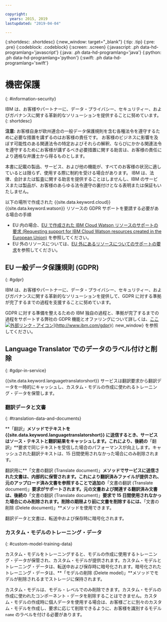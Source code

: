 ```yaml
---

copyright:
  years: 2015, 2019
lastupdated: "2019-04-04"

---
```


{:shortdesc: .shortdesc}
{:new_window: target="_blank"}
{:tip: .tip}
{:pre: .pre}
{:codeblock: .codeblock}
{:screen: .screen}
{:javascript: .ph data-hd-programlang='javascript'}
{:java: .ph data-hd-programlang='java'}
{:python: .ph data-hd-programlang='python'}
{:swift: .ph data-hd-programlang='swift'}

# 機密保護
{: #information-security}

IBM は、お客様やパートナーに、データ・プライバシー、セキュリティー、およびガバナンスに関する革新的なソリューションを提供することに努めています。
{: shortdesc}

**注意:**
お客様自身が欧州連合の一般データ保護規則を含む各種法令を遵守するために必要な措置を講ずるのはお客様の責任です。 お客様のビジネスに影響を及ぼす可能性のある関連法令の特定およびそれらの解釈、ならびにかかる関連法令を遵守するためにお客様が講ずるべき必要措置に関する助言は、お客様の責任により適格な弁護士から得るものとします。

本書に記載の製品、サービス、および他の機能が、すべてのお客様の状況に適しているとは限らず、使用する際に制約を受ける場合があります。 IBM は、法律、会計または監査に関する助言を提供することはしませんし、IBM のサービスまたは製品が、お客様のあらゆる法令遵守の裏付けとなる表明または保証もいたしません。

以下の場所で作成された {{site.data.keyword.cloud}} {{site.data.keyword.watson}} リソースの GDPR サポートを要請する必要がある場合の手順

-   EU 内の場合、[EU で作成された IBM Cloud Watson リソースのサポートの要求 (Requesting support for IBM Cloud Watson resources created in the European Union)](/docs/services/watson/getting-started-gdpr-sar.html#request-EU) を参照してください。
-   EU 外のリソースについては、[EU 外にあるリソースについてのサポートの要求](/docs/services/watson/getting-started-gdpr-sar.html#request-non-EU)を参照してください。

## EU 一般データ保護規則 (GDPR)
{: #gdpr}

IBM は、お客様やパートナーに、データ・プライバシー、セキュリティー、およびガバナンスに関する革新的なソリューションを提供して、GDPR  に対する準拠が完了するまでの過程を支援することに努めています。

GDPR に対する準備を整えるための IBM 独自の過程と、準拠が完了するまでの過程をサポートする弊社の GDPR 機能とオファリングについて詳しくは、[ここ![外部リンク・アイコン](../../icons/launch-glyph.svg "外部リンク・アイコン")](../../icons/launch-glyph.svg "外部リンク・アイコン")](http://www.ibm.com/gdpr){: new_window} を参照してください。

## Language Translator でのデータのラベル付けと削除
{: #gdpr-in-service}

{{site.data.keyword.languagetranslatorshort}} サービスは翻訳要求から翻訳データを一時的にキャッシュし、カスタム・モデルの作成に使われるトレーニング・データを保管します。

### 翻訳データと文書
{: #translation-data-and-documents}

**「翻訳」**メソッドでテキストを {{site.data.keyword.languagetranslatorshort}} に送信するとき、サービスはソース・テキストと翻訳結果をキャッシュします。これにより、後続の**「翻訳」**要求で同じテキストを受信した場合のパフォーマンスが向上します。キャッシュされた翻訳テキストは、15 日間使用されなかった場合にのみ削除されます。

翻訳用に**「文書の翻訳 (Translate document)」**メソッドでサービスに送信された文書は、内部的に保管されます。これにより翻訳済みファイルが提供され、元のアップロード済み文書を参照することで追加の**「文書の翻訳 (Translate document)」**要求がサポートされます。元の文書および関連する翻訳済み文書は、後続の**「文書の翻訳 (Translate document)」**要求で 15 日間使用されなかった場合にのみ削除されます。削除の期限より前に文書を削除するには、**「文書の削除 (Delete document)」**メソッドを使用できます。 

翻訳データと文書は、転送中および保存時に暗号化されます。

### カスタム・モデルのトレーニング・データ
{: #custom-model-training-data}

カスタム・モデルをトレーニングすると、モデルの作成に使用するトレーニング・データが保管され、カスタム・モデルが提供されます。カスタム・モデルとトレーニング・データは、転送中および保存時に暗号化されます。暗号化されたトレーニング・データは、**「モデルの削除 (Delete model)」**メソッドでモデルが削除されるまでストレージに保持されます。

カスタム・モデルは、モデル・レベルでのみ削除できます。カスタム・モデルの作成に使われたコンポーネント・データを削除することはできません。カスタム・モデルの作成時に個人データを使用する場合は、お客様ごとに別々のカスタム・モデルを作成し、要求に応じて削除できるように、お客様を識別するモデル `name` のラベルを付ける必要があります。 
